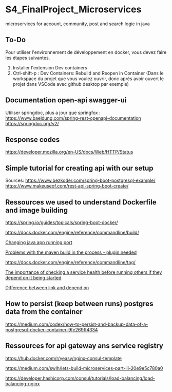 # S4_FinalProject_Microservices
 microservices for account, community, post and search logic in java

## To-Do
Pour utiliser l'environnement de développement en docker, vous devez faire les étapes suivantes.

1. Installer l'extension Dev containers
2. Ctrl-shift-p : Dev Containers: Rebuild and Reopen in Container (Dans le workspace du projet que vous voulez ouvrir, donc après avoir ouvert le projet dans VSCode avec github desktop par exemple)

## Documentation open-api swagger-ui
Utiliser springdoc, plus a jour que springfox : 
    <https://www.baeldung.com/spring-rest-openapi-documentation>
    <https://springdoc.org/v2/>

## Response codes
<https://developer.mozilla.org/en-US/docs/Web/HTTP/Status>

## Simple tutorial for creating api with our setup
Sources:
    <https://www.bezkoder.com/spring-boot-postgresql-example/>
    <https://www.makeuseof.com/rest-api-spring-boot-create/>

## Ressources we used to understand Dockerfile and image building
<https://spring.io/guides/topicals/spring-boot-docker/>

<https://docs.docker.com/engine/reference/commandline/build/>

[Changing java app running port](https://www.baeldung.com/spring-boot-change-port)

[Problems with the maven build in the process - plugin needed](https://stackoverflow.com/questions/36427868/failed-to-execute-goal-org-apache-maven-pluginsmaven-surefire-plugin2-12test)

<https://docs.docker.com/engine/reference/commandline/tag/>

[The importance of checking a service health before running others if they depend on it being started](https://stackoverflow.com/questions/68411932/my-spring-boot-app-container-cant-connect-to-my-postgresql-database)

[Difference between link and depend on](https://www.baeldung.com/ops/docker-compose-links-depends-on)

## How to persist (keep between runs) postgres data from the container
<https://medium.com/codex/how-to-persist-and-backup-data-of-a-postgresql-docker-container-9fe269ff4334>

## Ressources for api gateway ans service registry
<https://hub.docker.com/r/yeasy/nginx-consul-template>

<https://medium.com/swlh/lets-build-microservices-part-iii-20e9e5c780a0>

<https://developer.hashicorp.com/consul/tutorials/load-balancing/load-balancing-nginx>